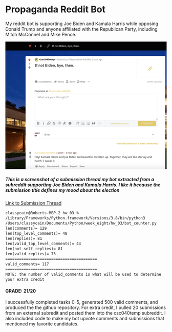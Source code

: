 # Propaganda Reddit Bot

My reddit bot is supporting Joe Biden and Kamala Harris while opposing Donald Trump and anyone affiliated with the Republican Party, including Mitch McConnel and Mike Pence.

![Submission Thread Screenshot](/images/thread.png)

##### This is a screenshot of a submission thread my bot extracted from a subreddit supporting Joe Biden and Kamala Harris. I like it because the submission title defines my mood about the election

[Link to Submission Thread](https://www.reddit.com/r/csci040temp/comments/jlcio8/if_not_biden_bye_then/gav5un8/?utm_source=reddit&utm_medium=web2x&context=3)

```
classycain@Roberts-MBP-2 hw_03 % /Library/Frameworks/Python.framework/Versions/3.8/bin/python3 
/Users/classycain/Documents/Python/week_eight/hw_03/bot_counter.py
len(comments)= 129
len(top_level_comments)= 48
len(replies)= 81
len(valid_top_level_comments)= 44
len(not_self_replies)= 81
len(valid_replies)= 73
========================================
valid_comments= 117
========================================
NOTE: the number of valid_comments is what will be used to determine your extra credit
```

#### GRADE: 21/20
I successfully completed tasks 0-5, generated 500 valid comments, and produced the the github repository. For extra credit, I pulled 20 submissions from an external subredit and posted them into the csc040temp subreddit. I also included code to make my bot upvote comments and submissions that mentioned my favorite candidates.
